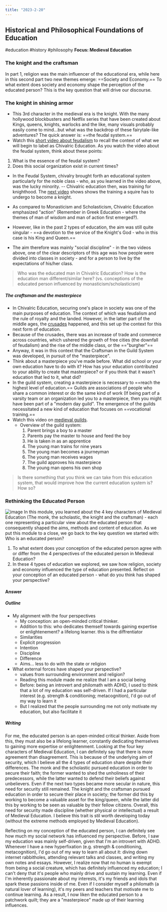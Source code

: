 ```yaml
---
title: "2023-2-20"
---
```

## Historical and Philosophical Foundations of Education
#education #history #philosophy 
**Focus: Medieval Education**
### The knight and the craftsman
In part 1, religion was the main influencer of the educational era, while here in this second part two new themes emerge: ==Society and Economy.== To what extent does society and economy shape the perception of the educated person? This is the key question that will drive our discourse.
### The knight in shining armor
- This 3rd character in the medieval era is the knight. With the many hollywood blockbusters and Netflix series that have been created about Kings, queens, knights, warlocks and the like, many visuals probably easily come to mind...but what was the backdrop of these fairytale-like adventures? The quick answer is: ==the feudal system.== 
- Watch this [short video about feudalism](https://www.youtube.com/watch?v=hQq6OeiEfrg) to recall the context of what we will begin to label as Chivalric Education. As you watch the video about the feudal system,  think about these points:
1. What is the essence of the feudal system?
2. Does this social organization exist in current times?

- In the Feudal System, chivalry brought forth an educational system particularly for the noble class - who, as you learned in the video above, was the lucky minority. -- Chivalric education then, was training for knighthood. The [next video](https://www.youtube.com/watch?v=i_N8Nt5q5Go) shows shows the training a squire has to undergo to become a knight.  

- As compared to Monasticism and Scholasticism, Chivalric Education emphasized "action" (Remember in Greek Education - where the themes of man of wisdom and man of action first emerged?). 
- However, like in the past 2 types of education, the aim was still quite singular - ==a devotion to the service of the Knight's God - who in this case is his King and Queen.== 
- The aim therefore was mainly "social discipline" - in the two videos above, one of the clear descriptors of this age was how people were divided into classes in society - and for a person to live by the expectations of his/her class.

> Who was the educated man in Chivalric Education? How is the education man different/similar here? (vs. conceptions of the educated person influenced by monasticism/scholasticism)

##### The craftsman and the masterpiece
- In Chivalric Education, securing one's place in society was one of the main purposes of education. The context of which was feudalism and the rule of royalty and the landed. However, in the latter part of the middle ages, the [crusades](https://www.history.com/topics/middle-ages/crusades) happened, and this set up the context for this next form of education. 
- Because of the crusades, there was an increase of trade and commerce across countries, which ushered the growth of free cities (the downfall of feudalism) and the rise of the middle class, or the =="burgher"==
- Anyway, it was in this context that the Craftsman in the Guild System was developed, in pursuit of the "masterpiece".
- Think about a masterpiece you've made before. What did school or your own education have to do with it? How has your education contributed to your ability to create that masterpiece? or if you think that it wasn't education that led to it, what did?
- In the guild system, creating a masterpiece is necessary to ==reach the highest level of education.== Guilds are associations of people who share a common interest or do the same kind of work (If being part of a varsity team or an organization led you to a masterpiece, then you might have been part of a "modern day guild".  The emergence of the guilds necessitated a new kind of education that focuses on ==vocational training.==
- Watch this video on [medieval guilds](https://www.youtube.com/watch?v=vnQlHeee9Dw).
  - Overview of the guild system:
    1. Parent brings a boy to a master
    2. Parents pay the master to house and feed the boy
    3. He is taken in as an apprentice
    4. The young man trains for nine years
    5. The young man becomes a journeyman
    6. The young man receives wages
    7. The guild approves his masterpiece
    8. The young man opens his own shop  

> Is there something that you think we can take from this education system, that would improve how the current education system is? How so? 

### Rethinking the Educated Person
![image](https://user-images.githubusercontent.com/23095578/220029030-571c5ce1-aaf0-4eb1-a483-fc3cd8bd8f43.png)
In this module, you learned about the 4 key characters of Medieval Education (The monk, the scholastic, the knight and the craftsman) - each one representing a particular view about the educated person that consequently shaped the aims, methods and content of education. As we put this module to a close, we go back to the key question we started with: Who is an educated person?

1. To what extent does your conception of the educated person agree with or differ from the 4 perspectives of the educated person in Medieval Education?
2. In these 4 types of education we explored, we saw how religion, society and economy influenced the type of education presented. Reflect on your conception of an educated person - what do you think has shaped your perspective?

#### Answer
##### Outline
- My alignment with the four perspectives
  -  My conception: an open-minded critical thinker.
  -  Addition to this: who dedicates themself towards gaining expertise or enlightenement? a lifelong learner. this is the diffrentiator
  -  Similarities
    -  Explicit progression
    -  Intention
    -  Discipline
  -  Difference
    - Aims... less to do with the state or religion  
- What external forces have shaped your perspective?
  - values from surrounding environment and religion?
  - Reading this module made me realize that I am a social being
  - Before: being an introvert and philomath with ADHD, I used to think that a lot of my education was self-driven. If I had a particular interest (e.g. strength & conditioning; metacognition), I'd go out of my way to learn it
  - But I realized that the people surrounding me not only motivate my education, but also facilitate it 

##### Writing

For me, the educated person is an open-minded critical thinker. Aside from this, they must also be a lifelong learner, constantly dedicating themselves to gaining more expertise or enlightenment. Looking at the four key characters of Medieval Education, I can definitely say that there is more agreement than disagreement. This is because of the underlying aim of security, which I believe all the 4 types of education share despite their differences. The monk and the scholastic pursued education in order to secure their faith; the former wanted to shed the unholiness of their predecessors, while the latter wanted to defend their beliefs against unbelievers. Even if the next two types became more secular in nature, this need for security still remained. The knight and the craftsman pursued education in order to secure their place in society; the former did this by working to become a valuable asset for the king/queen, while the latter did this by working to be seen as valuable by their fellow citizens. Overall, this need for security made discipline (whether physical or intellectual) a result of Medieval Education. I believe this trait is stil worth developing today (without the extreme methods employed by Medieval Education).

Reflecting on my conception of the educated person, I can definitely see how much my social network has influenced my perspective. Before, I saw my education was mainly self-driven, given that I'm an introvert with ADHD. Whenever I have a new hyperfixation (e.g. strength & conditioning, metacognition), I'd go out of my way to learn all about it: diving down internet rabbitholes, attending relevant talks and classes, and writing my own notes and essays. However, I realize now that no human is exempt from being a social creature, which has definitely influenced my education; I can't deny that it's people who mainly drive and sustain my learning. Even if I'm inherently passionate about my interests, it's my friends and idols that spark these passions inside of me. Even if I consider myself a philomath (a natural lover of learning), it's my peers and teachers that motivate me to continue learning. As a result, I now liken the educated person to a patchwork quilt; they are a "masterpiece" made up of their learning influences.
 
